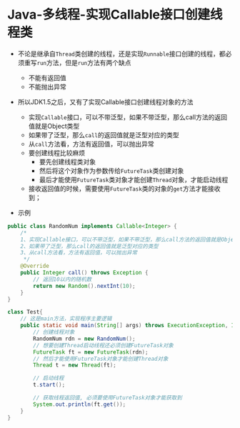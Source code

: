 # Java-多线程-实现Callable接口创建线程类

- 不论是继承自`Thread`类创建的线程，还是实现`Runnable`接口创建的线程，都必须重写`run`方法，但是`run`方法有两个缺点
  - 不能有返回值
  - 不能抛出异常
- 所以JDK1.5之后，又有了实现Callable接口创建线程对象的方法
  - 实现`Callable`接口，可以不带泛型，如果不带泛型，那么call方法的返回值就是Object类型
  - 如果带了泛型，那么`call`的返回值就是泛型对应的类型
  - 从`call`方法看，方法有返回值，可以抛出异常
  - 要创建线程比较麻烦
    - 要先创建线程类对象
    - 然后将这个对象作为参数传给`FutureTask`类创建对象
    - 最后才能使用`FutureTask`类对象才能创建`Thread`对象，才能启动线程
  - 接收返回值的时候，需要使用`FutureTask`类的对象的`get`方法才能接收到；

- 示例

```java
public class RandomNum implements Callable<Integer> {
    /*
    1、实现Callable接口，可以不带泛型，如果不带泛型，那么call方法的返回值就是Object类型
    2、如果带了泛型，那么call的返回值就是泛型对应的类型
    3、从call方法看，方法有返回值，可以抛出异常
     */
    @Override
    public Integer call() throws Exception {
        // 返回10以内的随机数
        return new Random().nextInt(10);
    }
}

class Test{
    // 这是main方法，实现程序主要逻辑
    public static void main(String[] args) throws ExecutionException, InterruptedException {
        // 创建线程对象
        RandomNum rdn = new RandomNum();
        // 想要创建Thread启动线程还必须创建FutureTask对象
        FutureTask ft = new FutureTask(rdn);
        // 然后才能使用FutureTask对象才能创建Thread对象
        Thread t = new Thread(ft);

        // 启动线程
        t.start();

        // 获取线程返回值, 必须要使用FutureTask对象才能获取到
        System.out.println(ft.get());
    }
}
```

